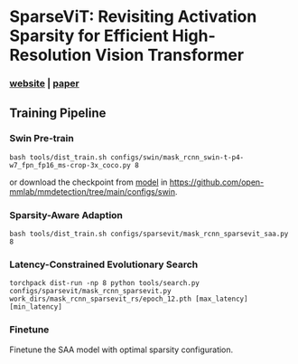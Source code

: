 # SparseViT: Revisiting Activation Sparsity for Efficient High-Resolution Vision Transformer

### [website](https://sparsevit.mit.edu/) | [paper](https://arxiv.org/abs/2303.17605)



## Training Pipeline

### Swin Pre-train

```
bash tools/dist_train.sh configs/swin/mask_rcnn_swin-t-p4-w7_fpn_fp16_ms-crop-3x_coco.py 8
```

or download the checkpoint from [model](https://download.openmmlab.com/mmdetection/v2.0/swin/mask_rcnn_swin-t-p4-w7_fpn_fp16_ms-crop-3x_coco/mask_rcnn_swin-t-p4-w7_fpn_fp16_ms-crop-3x_coco_20210908_165006-90a4008c.pth) in https://github.com/open-mmlab/mmdetection/tree/main/configs/swin.

### Sparsity-Aware Adaption

```
bash tools/dist_train.sh configs/sparsevit/mask_rcnn_sparsevit_saa.py 8
```


### Latency-Constrained Evolutionary Search

```
torchpack dist-run -np 8 python tools/search.py configs/sparsevit/mask_rcnn_sparsevit.py work_dirs/mask_rcnn_sparsevit_rs/epoch_12.pth [max_latency] [min_latency]
```

### Finetune

Finetune the SAA model with optimal sparsity configuration.


